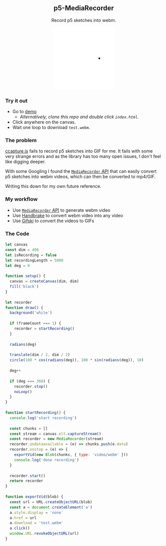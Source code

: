 <p>
  <h2 align="center">p5-MediaRecorder</h2>
</p>
<p align="center">
  Record p5 sketches into webm.
</p>

<p align="center">
  <img src="./loop.gif" width="200 height="200 />
</p>

### Try it out

- Go to [demo](https://p5-mediarecorder.netlify.app)
  - _Alternatively, clone this repo and double click `index.html`._
- Click anywhere on the canvas.
- Wait one loop to download `test.webm`.

### The problem

[ccapture.js](https://github.com/spite/ccapture.js) fails to record p5 sketches into GIF for me. It fails with some very strange errors and as the library has too many open issues, I don't feel like digging deeper.

With some Googling I found the [`MediaRecorder` API](https://developer.mozilla.org/en-US/docs/Web/API/MediaRecorder) that can easily convert p5 sketches into webm videos, which can then be converted to mp4/GIF.

Writing this down for my own future reference.

### My workflow

- Use [`MediaRecorder` API](https://developer.mozilla.org/en-US/docs/Web/API/MediaRecorder) to generate webm video
- Use [Handbrake](https://handbrake.fr) to convert webm video into any video
- Use [Gifski](https://gif.ski) to convert the videos to GIFs

### The Code

```js
let canvas
const dim = 400
let isRecording = false
let recordingLength = 5000
let deg = 0

function setup() {
  canvas = createCanvas(dim, dim)
  fill('black')
}

let recorder
function draw() {
  background('white')

  if (frameCount === 1) {
    recorder = startRecording()
  }

  radians(deg)

  translate(dim / 2, dim / 2)
  circle(100 * cos(radians(deg)), 100 * sin(radians(deg)), 10)

  deg++

  if (deg === 360) {
    recorder.stop()
    noLoop()
  }
}

function startRecording() {
  console.log('start recording')

  const chunks = []
  const stream = canvas.elt.captureStream()
  const recorder = new MediaRecorder(stream)
  recorder.ondataavailable = (e) => chunks.push(e.data)
  recorder.onstop = (e) => {
    exportVid(new Blob(chunks, { type: 'video/webm' }))
    console.log('done recording')
  }

  recorder.start()
  return recorder
}

function exportVid(blob) {
  const url = URL.createObjectURL(blob)
  const a = document.createElement('a')
  a.style.display = 'none'
  a.href = url
  a.download = 'test.webm'
  a.click()
  window.URL.revokeObjectURL(url)
}
```
